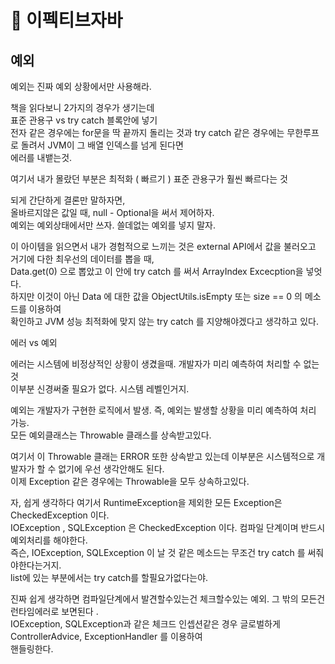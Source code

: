 # 🐼 이펙티브자바

## 예외 

예외는 진짜 예외 상황에서만 사용해라. <br>

책을 읽다보니 2가지의 경우가 생기는데 <br>
표준 관용구 vs try catch 블록안에 넣기 <br>
전자 같은 경우에는 for문을 딱 끝까지 돌리는 것과 try catch 같은 경우에는 무한루프로 돌려서 JVM이 그 배열 인덱스를 넘게 된다면 <br>
에러를 내뱉는것. <br>

여기서 내가 몰랐던 부분은 최적화 ( 빠르기 ) 표준 관용구가 훨씬 빠르다는 것 <br>

되게 간단하게 결론만 말하자면, <br>
올바르지않은 값일 때, null - Optional을 써서 제어하자.<br>
예외는 예외상태에서만 쓰자. 쓸데없는 예외를 넣지 말자.<br>

이 아이템을 읽으면서 내가 경험적으로 느끼는 것은 external API에서 값을 불러오고 거기에 다한 최우선의 데이터를 뽑을 때, <br>
Data.get(0) 으로 뽑았고 이 안에 try catch 를 써서 ArrayIndex Excecption을 넣엇다. <br>
하지만 이것이 아닌 Data 에 대한 값을 ObjectUtils.isEmpty 또는 size == 0 의 메소드를 이용하여 <br>
확인하고 JVM 성능 최적화에 맞지 않는 try catch 를 지양해야겠다고 생각하고 있다. <br>


에러 vs 예외 <br>

에러는 시스템에 비정상적인 상황이 생겼을때. 개발자가 미리 예측하여 처리할 수 없는 것 <br>
이부분 신경써줄 필요가 없다. 시스템 레벨인거지.<br>

예외는 개발자가 구현한 로직에서 발생. 즉, 예외는 발생할 상황을 미리 예측하여 처리 가능. <br>
모든 예외클래스는 Throwable 클래스를 상속받고있다. <br>

여기서 이 Throwable 클래는 ERROR 또한 상속받고 있는데 이부분은 시스템적으로 개발자가 할 수 없기에 우선 생각안해도 된다. <br>
이제 Exception 같은 경우에는 Throwable을 모두 상속하고있다. <br>

자, 쉽게 생각하다 여기서 RuntimeException을 제외한 모든 Exception은 CheckedException 이다. <br>
IOException , SQLException 은 CheckedException 이다. 컴파일 단계이며 반드시 예외처리를 해야한다. <br>
즉슨, IOException, SQLException 이 날 것 같은 메소드는 무조건 try catch 를 써줘야한다는거지. <br>
list에 있는 부분에서는 try catch를 할필요가없다는야. <br>

진짜 쉽게 생각하면 컴파일단계에서 발견할수있는건 체크할수있는 예외. 그 밖의 모든건 런타임에러로 보면된다 .<br>
IOException, SQLException과 같은 체크드 인셉션같은 경우 글로벌하게 ControllerAdvice, ExceptionHandler 를 이용하여 <br>
핸들링한다. <br>


                                                                           
